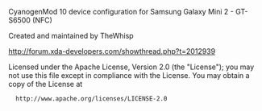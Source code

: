 CyanogenMod 10 device configuration for Samsung Galaxy Mini 2 - GT-S6500 (NFC)

Created and maintained by TheWhisp

http://forum.xda-developers.com/showthread.php?t=2012939

Licensed under the Apache License, Version 2.0 (the "License");
 you may not use this file except in compliance with the License.
 You may obtain a copy of the License at

      http://www.apache.org/licenses/LICENSE-2.0